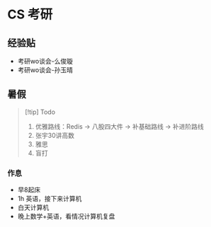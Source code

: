 # CS 考研

## 经验贴

- 考研wo谈会-么俊璇
- 考研wo谈会-孙玉晴
## 暑假

>[!tip] Todo
>1. 优雅路线：Redis -> 八股四大件 -> 补基础路线 -> 补进阶路线
>2. 张宇30讲高数
>3. 雅思
>4. 盲打
### 作息

- 早8起床
- 1h 英语，接下来计算机
- 白天计算机
- 晚上数学+英语，看情况计算机复盘


